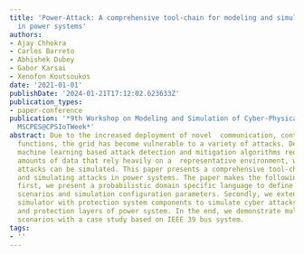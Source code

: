 ```yaml
---
title: 'Power-Attack: A comprehensive tool-chain for modeling and simulating attacks
  in power systems'
authors:
- Ajay Chhokra
- Carlos Barreto
- Abhishek Dubey
- Gabor Karsai
- Xenofon Koutsoukos
date: '2021-01-01'
publishDate: '2024-01-21T17:12:02.623633Z'
publication_types:
- paper-conference
publication: '*9th Workshop on Modeling and Simulation of Cyber-Physical Energy Systems,
  MSCPES@CPSIoTWeek*'
abstract: Due to the increased deployment of novel  communication, control and protection
  functions, the grid has become vulnerable to a variety of attacks. Designing robust
  machine learning based attack detection and mitigation algorithms require large
  amounts of data that rely heavily on a  representative environment, where different
  attacks can be simulated. This paper presents a comprehensive tool-chain for modeling
  and simulating attacks in power systems. The paper makes the following contributions,
  first, we present a probabilistic domain specific language to define multiple attack
  scenarios and simulation configuration parameters. Secondly, we extend the PyPower-dynamics
  simulator with protection system components to simulate cyber attacks in control
  and protection layers of power system. In the end, we demonstrate multiple attack
  scenarios with a case study based on IEEE 39 bus system.
tags:
- ''
---
```

